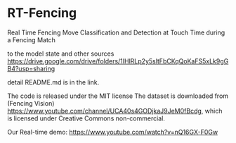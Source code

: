# RT-Fencing
Real Time Fencing Move Classification and Detection at Touch Time during a Fencing Match


to the model state and other sources
https://drive.google.com/drive/folders/1IHlRLp2y5sltFbCKqQoKaFS5xLk9gGB4?usp=sharing

detail README.md is in the link.


The code is released under the MIT license
The dataset is downloaded from (Fencing Vision) https://www.youtube.com/channel/UCA40s4GODjkaJ9JeM0fBcdg, which is licensed under Creative Commons non-commercial.

Our Real-time demo: https://www.youtube.com/watch?v=nQ16GX-F0Gw

